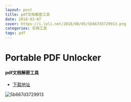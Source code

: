 ```yaml
---
layout: post
title: pdf文档解密工具
date: 2018-03-07
cover: https://i.loli.net/2018/08/05/5b667d3729913.png
categories: 实用工具
tags: pdf
---
```


# Portable PDF Unlocker

#### pdf文档解密工具

- [下载地址](https://sourceforge.net/projects/portablepdfunlocker/)

  

![5b667d3729913](https://i.loli.net/2018/08/05/5b667d3729913.png)


